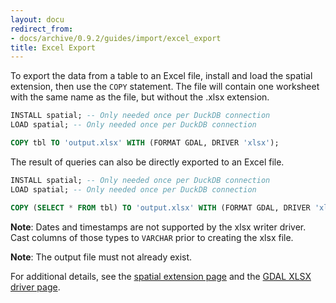 ```yaml
---
layout: docu
redirect_from:
- docs/archive/0.9.2/guides/import/excel_export
title: Excel Export
---
```


To export the data from a table to an Excel file, install and load the spatial extension, then use the `COPY` statement.
The file will contain one worksheet with the same name as the file, but without the .xlsx extension.

```sql
INSTALL spatial; -- Only needed once per DuckDB connection
LOAD spatial; -- Only needed once per DuckDB connection

COPY tbl TO 'output.xlsx' WITH (FORMAT GDAL, DRIVER 'xlsx');
```

The result of queries can also be directly exported to an Excel file.

```sql
INSTALL spatial; -- Only needed once per DuckDB connection
LOAD spatial; -- Only needed once per DuckDB connection

COPY (SELECT * FROM tbl) TO 'output.xlsx' WITH (FORMAT GDAL, DRIVER 'xlsx');
```

**Note**: Dates and timestamps are not supported by the xlsx writer driver. 
Cast columns of those types to `VARCHAR` prior to creating the xlsx file.

**Note**: The output file must not already exist. 

For additional details, see the [spatial extension page](../../extensions/spatial) and the [GDAL XLSX driver page](https://gdal.org/drivers/vector/xlsx.html).